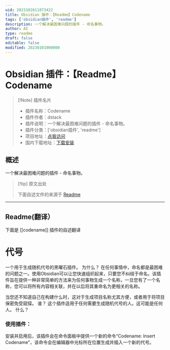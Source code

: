 ```yaml
---
uid: 2023102611073422
title: Obsidian 插件：【Readme】Codename
tags: ['obsidian插件', 'readme']
description: 一个解决最困难问题的插件 - 命名事物。
author: AI
type: readme
draft: false
editable: false
modified: 20230101000000
---
```


# Obsidian 插件：【Readme】Codename

> [!Note] 插件名片
> - 插件名称：Codename
> - 插件作者：dstack
> - 插件说明：一个解决最困难问题的插件 - 命名事物。
> - 插件分类：['obsidian插件', 'readme']
> - 项目地址：[点我访问](https://github.com/dstack/obsidian-codename)
> - 国内下载地址：[下载安装](https://pkmer.cn/products/plugin/pluginMarket/?codename)

## 概述

一个解决最困难问题的插件 - 命名事物。



> [!tip] 原文出处
> 
>下面自述文件的来源于 [Readme](https://ghproxy.net/https://raw.githubusercontent.com/dstack/obsidian-codename/main/README.md)
> 

---

## Readme(翻译）

下面是 [[codename]] 插件的自述翻译


# 代号
一个用于生成随机代号的黑曜石插件。
为什么？
在任何事情中，命名都是最困难的问题之一。使用Obsidian可以让您快速组织起来，只要您不纠结于命名。该插件旨在提供一种非常简单的方法来为任何事物生成一个名称，一旦您有了一个名称，您可以将所有内容相关联，并在以后将其重命名为更相关的名称。

当您还不知道自己在构建什么时，这对于生成项目名称尤其方便，或者用于将项目保密免受窥探。
谁？
这个插件适用于任何需要生成随机代号的人。这可能是任何人。
什么？
### 使用插件：
安装并启用后，该插件会在命令面板中提供一个新的命令“Codename: Insert Codename”，该命令会在编辑器中光标所在位置生成并插入一个新的代号。



